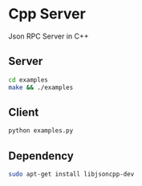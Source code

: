 # Cpp Server
Json RPC Server in C++

## Server
```bash
cd examples
make && ./examples
```

## Client
```bash
python examples.py
```

## Dependency
```bash
sudo apt-get install libjsoncpp-dev
```
